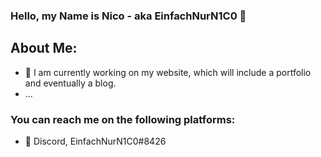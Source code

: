 ### Hello, my Name is Nico - aka EinfachNurN1C0 👋

## About Me:
- 🤔 I am currently working on my website, which will include a portfolio and eventually a blog.
- ...

### You can reach me on the following platforms:
- 🐸 Discord, EinfachNurN1C0#8426
